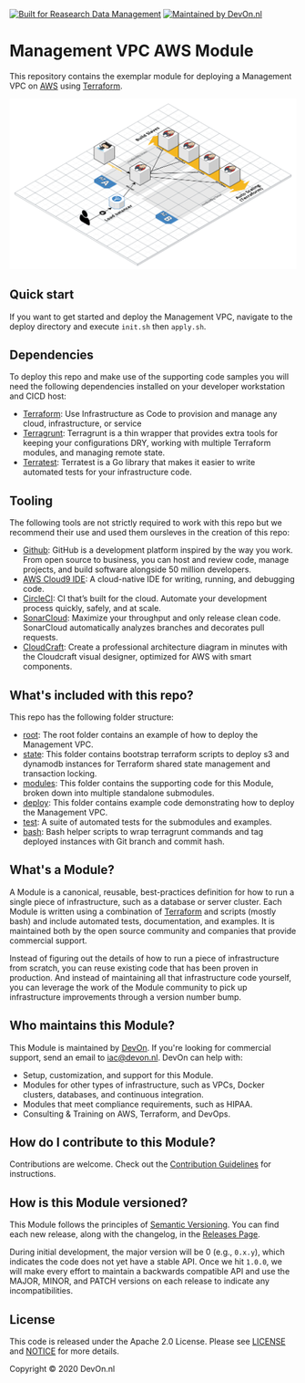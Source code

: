 [![Built for Reasearch Data Management](https://img.shields.io/badge/elsevier%20project-rdm-orange?style=flat-square)](https://www.elsevier.com/solutions/mendeley-data-platform)
[![Maintained by DevOn.nl](https://img.shields.io/badge/maintained%20by-devon.nl-blue?style=flat-square)](https://devon.nl) 


# Management VPC AWS Module
This repository contains the exemplar module for deploying a Management VPC on [AWS](https://aws.amazon.com/) using [Terraform](https://www.terraform.io/).


![management vpc architecture](https://github.com/DevOpsKev/management-vpc/blob/master/_docs/architecture.png?raw=true)

## Quick start
If you want to get started and deploy the Management VPC, navigate to the deploy directory and execute ```init.sh``` then ```apply.sh```.

## Dependencies

To deploy this repo and make use of the supporting code samples you will need the following dependencies installed on your developer workstation and CICD host:
- [Terraform](https://www.terraform.io/): Use Infrastructure as Code to provision and manage any cloud, infrastructure, or service
- [Terragrunt](https://terragrunt.gruntwork.io/): Terragrunt is a thin wrapper that provides extra tools for keeping your configurations DRY, working with multiple Terraform modules, and managing remote state.
- [Terratest](https://terratest.gruntwork.io/): Terratest is a Go library that makes it easier to write automated tests for your infrastructure code. 

## Tooling

The following tools are not strictly required to work with this repo but we recommend their use and used them oursleves in the creation of this repo:
- [Github](https://github.com): GitHub is a development platform inspired by the way you work. From open source to business, you can host and review code, manage projects, and build software alongside 50 million developers.
- [AWS Cloud9 IDE](https://aws.amazon.com/cloud9/): A cloud-native IDE for writing, running, and debugging code. 
- [CircleCI](https://circleci.com/): CI that’s built for the cloud. Automate your development process quickly, safely,
and at scale.
- [SonarCloud](https://sonarcloud.io/): Maximize your throughput and only release clean code. SonarCloud automatically analyzes branches and decorates pull requests.
- [CloudCraft](https://cloudcraft.co/): Create a professional architecture diagram in minutes with the Cloudcraft visual designer, optimized for AWS with smart components.

## What's included with this repo?

This repo has the following folder structure:

- [root](https://github.com/DevOpsKev/management-vpc/tree/master): The root folder contains an example of how to deploy the Management VPC.
- [state](https://github.com/DevOpsKev/management-vpc/tree/master/state): This folder contains bootstrap terraform scripts to deploy s3 and dynamodb instances for Terraform shared state management and transaction locking.
- [modules](https://github.com/DevOpsKev/management-vpc/tree/master/modules): This folder contains the supporting code for this Module, broken down into multiple standalone submodules.
- [deploy](https://github.com/DevOpsKev/management-vpc/tree/master/deploy): This folder contains example code demonstrating how to deploy the Management VPC.
- [test](https://github.com/DevOpsKev/management-vpc/tree/master/test): A suite of automated tests for the submodules and examples.
- [bash](https://github.com/DevOpsKev/management-vpc/tree/master/bash): Bash helper scripts to wrap terragrunt commands and tag deployed instances with Git branch and commit hash.


## What's a Module?

A Module is a canonical, reusable, best-practices definition for how to run a single piece of infrastructure, such
as a database or server cluster. Each Module is written using a combination of [Terraform](https://www.terraform.io/)
and scripts (mostly bash) and include automated tests, documentation, and examples. It is maintained both by the open
source community and companies that provide commercial support.

Instead of figuring out the details of how to run a piece of infrastructure from scratch, you can reuse
existing code that has been proven in production. And instead of maintaining all that infrastructure code yourself,
you can leverage the work of the Module community to pick up infrastructure improvements through
a version number bump.

## Who maintains this Module?

This Module is maintained by [DevOn](http://www.devon.nl). If you're looking for commercial
support, send an email to [iac@devon.nl](mailto:iac@devon.nl?Subject=AWS%20Management%20VPC).
DevOn can help with:

- Setup, customization, and support for this Module.
- Modules for other types of infrastructure, such as VPCs, Docker clusters, databases, and continuous integration.
- Modules that meet compliance requirements, such as HIPAA.
- Consulting & Training on AWS, Terraform, and DevOps.

## How do I contribute to this Module?

Contributions are welcome. Check out the
[Contribution Guidelines](https://github.com/DevOpsKev/management-vpc/tree/master/CONTRIBUTING.md) for instructions.

## How is this Module versioned?

This Module follows the principles of [Semantic Versioning](http://semver.org/). You can find each new release,
along with the changelog, in the [Releases Page](../../releases).

During initial development, the major version will be 0 (e.g., `0.x.y`), which indicates the code does not yet have a
stable API. Once we hit `1.0.0`, we will make every effort to maintain a backwards compatible API and use the MAJOR,
MINOR, and PATCH versions on each release to indicate any incompatibilities.

## License

This code is released under the Apache 2.0 License. Please see
[LICENSE](https://github.com/DevOpsKev/management-vpc/tree/master/LICENSE) and
[NOTICE](https://github.com/DevOpsKev/management-vpc/tree/master/NOTICE) for more details.

Copyright &copy; 2020 DevOn.nl

